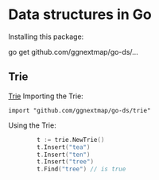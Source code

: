 # Data structures in Go
Installing this package:

   go get github.com/ggnextmap/go-ds/...

## Trie
[Trie](http://en.wikipedia.org/wiki/Trie)
Importing the Trie:

    import "github.com/ggnextmap/go-ds/trie"

Using the Trie:

```.go
        t := trie.NewTrie()
        t.Insert("tea")
        t.Insert("ten")
        t.Insert("tree")
        t.Find("tree") // is true
```
